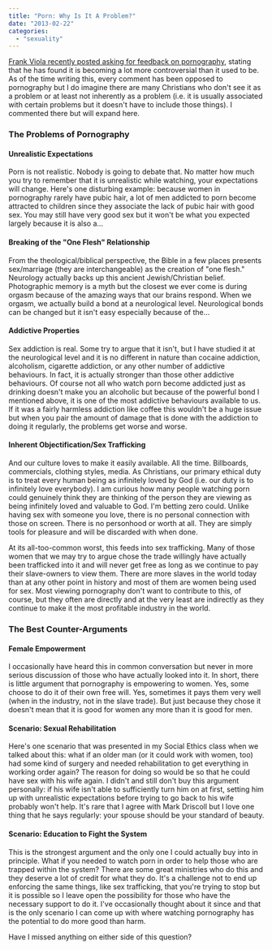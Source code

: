 ```yaml
---
title: "Porn: Why Is It A Problem?"
date: "2013-02-22"
categories: 
  - "sexuality"
---
```


[Frank Viola recently posted asking for feedback on pornography](http://anabaptistredux.com/wp-content/uploads/2013/02/Effects-of-Porn.gif), stating that he has found it is becoming a lot more controversial than it used to be. As of the time writing this, every comment has been opposed to pornography but I do imagine there are many Christians who don't see it as a problem or at least not inherently as a problem (i.e. it is usually associated with certain problems but it doesn't have to include those things). I commented there but will expand here.

<!--more-->

### The Problems of Pornography

#### Unrealistic Expectations

Porn is not realistic. Nobody is going to debate that. No matter how much you try to remember that it is unrealistic while watching, your expectations will change. Here's one disturbing example: because women in pornography rarely have pubic hair, a lot of men addicted to porn become attracted to children since they associate the lack of pubic hair with good sex. You may still have very good sex but it won't be what you expected largely because it is also a...

#### Breaking of the "One Flesh" Relationship

From the theological/biblical perspective, the Bible in a few places presents sex/marriage (they are interchangeable) as the creation of "one flesh." Neurology actually backs up this ancient Jewish/Christian belief. Photographic memory is a myth but the closest we ever come is during orgasm because of the amazing ways that our brains respond. When we orgasm, we actually build a bond at a neurological level. Neurological bonds can be changed but it isn't easy especially because of the...

#### Addictive Properties

Sex addiction is real. Some try to argue that it isn't, but I have studied it at the neurological level and it is no different in nature than cocaine addiction, alcoholism, cigarette addiction, or any other number of addictive behaviours. In fact, it is actually stronger than those other addictive behaviours. Of course not all who watch porn become addicted just as drinking doesn't make you an alcoholic but because of the powerful bond I mentioned above, it is one of the most addictive behaviours available to us. If it was a fairly harmless addiction like coffee this wouldn't be a huge issue but when you pair the amount of damage that is done with the addiction to doing it regularly, the problems get worse and worse.

#### Inherent Objectification/Sex Trafficking

And our culture loves to make it easily available. All the time. Billboards, commercials, clothing styles, media. As Christians, our primary ethical duty is to treat every human being as infinitely loved by God (i.e. our duty is to infinitely love everybody). I am curious how many people watching porn could genuinely think they are thinking of the person they are viewing as being infinitely loved and valuable to God. I'm betting zero could. Unlike having sex with someone you love, there is no personal connection with those on screen. There is no personhood or worth at all. They are simply tools for pleasure and will be discarded with when done.

At its all-too-common worst, this feeds into sex trafficking. Many of those women that we may try to argue chose the trade willingly have actually been trafficked into it and will never get free as long as we continue to pay their slave-owners to view them. There are more slaves in the world today than at any other point in history and most of them are women being used for sex. Most viewing pornography don't want to contribute to this, of course, but they often are directly and at the very least are indirectly as they continue to make it the most profitable industry in the world.

### The Best Counter-Arguments

#### Female Empowerment

I occasionally have heard this in common conversation but never in more serious discussion of those who have actually looked into it. In short, there is little argument that pornography is empowering to women. Yes, some choose to do it of their own free will. Yes, sometimes it pays them very well (when in the industry, not in the slave trade). But just because they chose it doesn't mean that it is good for women any more than it is good for men.

#### Scenario: Sexual Rehabilitation

Here's one scenario that was presented in my Social Ethics class when we talked about this: what if an older man (or it could work with women, too) had some kind of surgery and needed rehabilitation to get everything in working order again? The reason for doing so would be so that he could have sex with his wife again. I didn't and still don't buy this argument personally: if his wife isn't able to sufficiently turn him on at first, setting him up with unrealistic expectations before trying to go back to his wife probably won't help. It's rare that I agree with Mark Driscoll but I love one thing that he says regularly: your spouse should be your standard of beauty.

#### Scenario: Education to Fight the System

This is the strongest argument and the only one I could actually buy into in principle. What if you needed to watch porn in order to help those who are trapped within the system? There are some great ministries who do this and they deserve a lot of credit for what they do. It's a challenge not to end up enforcing the same things, like sex trafficking, that you're trying to stop but it is possible so I leave open the possibility for those who have the necessary support to do it. I've occasionally thought about it since and that is the only scenario I can come up with where watching pornography has the potential to do more good than harm.

Have I missed anything on either side of this question?
